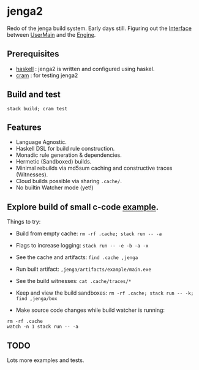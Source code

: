 # jenga2

Redo of the jenga build system.
Early days still. Figuring out the [Interface](src/Interface.hs)
between [UserMain](src/UserMain.hs) and the [Engine](src/Engine.hs).

## Prerequisites

- [haskell](https://www.haskell.org) : jenga2 is written and configured using haskel.
- [cram](https://bitheap.org/cram/) : for testing jenga2

## Build and test

`stack build; cram test`

## Features

- Language Agnostic.
- Haskell DSL for build rule construction.
- Monadic rule generation & dependencies.
- Hermetic (Sandboxed) builds.
- Minimal rebuilds via md5sum caching and constructive traces (Witnesses).
- Cloud builds possible via sharing `.cache/`.
- No builtin Watcher mode (yet!)

## Explore build of small c-code [example](example).

Things to try:
- Build from empty cache: `rm -rf .cache; stack run -- -a`
- Flags to increase logging: `stack run -- -e -b -a -x`
- See the cache and artifacts: `find .cache ,jenga`
- Run built artifact: `,jenga/artifacts/example/main.exe`
- See the build witnesses: `cat .cache/traces/*`
- Keep and view the build sandboxes: `rm -rf .cache; stack run -- -k; find ,jenga/box`

- Make source code changes while build watcher is running:
```
rm -rf .cache
watch -n 1 stack run -- -a
```

## TODO

Lots more examples and tests.
